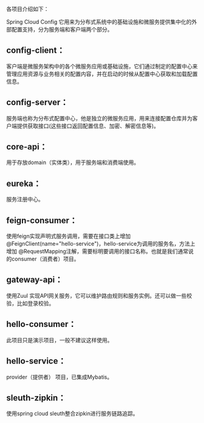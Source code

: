 各项目介绍如下：

Spring Cloud Config 它用来为分布式系统中的基础设施和微服务提供集中化的外部配置支持，分为服务端和客户端两个部分。

config-client：
-------------
客户端是微服务架构中的各个微服务应用或基础设施，它们通过制定的配置中心来管理应用资源与业务相关的配置内容，并在启动的时候从配置中心获取和加载配置信息。

config-server：
-------------
服务端也称为分布式配置中心，他是独立的微服务应用，用来连接配置仓库并为客户端提供获取接口(这些接口返回配置信息、加密、解密信息等)。

core-api：
-------------
用于存放domain（实体类），用于服务端和消费端使用。

eureka：
-------------
服务注册中心。

feign-consumer：
-------------
使用feign实现声明式服务调用，需要在接口类上增加 @FeignClient(name="hello-service")，hello-service为调用的服务名，方法上增加
@RequestMapping注解，需要标明要调用的接口名称。也就是我们通常说的consumer（消费者）项目。

gateway-api：
-------------
使用Zuul 实现API网关服务，它可以维护路由规则和服务实例。还可以做一些校验，比如登录校验。

hello-consumer：
-------------
此项目只是演示项目，一般不建议这样使用。

hello-service：
-------------
provider（提供者） 项目，已集成Mybatis。

sleuth-zipkin：
-------------
使用spring cloud sleuth整合zipkin进行服务链路追踪。
